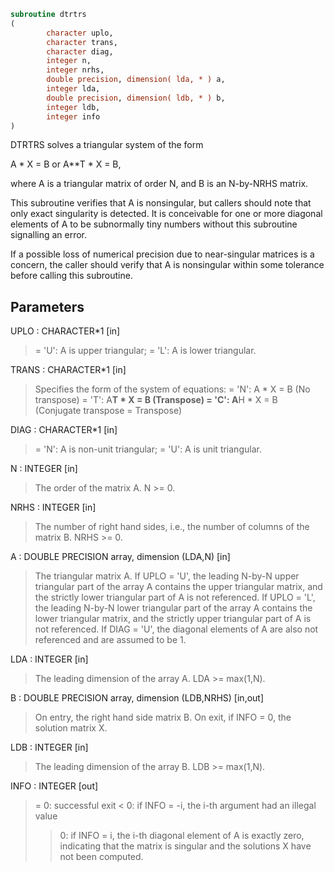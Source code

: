 ```fortran
subroutine dtrtrs
(
        character uplo,
        character trans,
        character diag,
        integer n,
        integer nrhs,
        double precision, dimension( lda, * ) a,
        integer lda,
        double precision, dimension( ldb, * ) b,
        integer ldb,
        integer info
)
```

DTRTRS solves a triangular system of the form

A * X = B  or  A**T * X = B,

where A is a triangular matrix of order N, and B is an N-by-NRHS matrix.

This subroutine verifies that A is nonsingular, but callers should note that only exact
singularity is detected. It is conceivable for one or more diagonal elements of A to be
subnormally tiny numbers without this subroutine signalling an error.

If a possible loss of numerical precision due to near-singular matrices is a concern, the
caller should verify that A is nonsingular within some tolerance before calling this subroutine.

## Parameters
UPLO : CHARACTER*1 [in]
> = 'U':  A is upper triangular;
> = 'L':  A is lower triangular.

TRANS : CHARACTER*1 [in]
> Specifies the form of the system of equations:
> = 'N':  A * X = B  (No transpose)
> = 'T':  A**T * X = B  (Transpose)
> = 'C':  A**H * X = B  (Conjugate transpose = Transpose)

DIAG : CHARACTER*1 [in]
> = 'N':  A is non-unit triangular;
> = 'U':  A is unit triangular.

N : INTEGER [in]
> The order of the matrix A.  N >= 0.

NRHS : INTEGER [in]
> The number of right hand sides, i.e., the number of columns
> of the matrix B.  NRHS >= 0.

A : DOUBLE PRECISION array, dimension (LDA,N) [in]
> The triangular matrix A.  If UPLO = 'U', the leading N-by-N
> upper triangular part of the array A contains the upper
> triangular matrix, and the strictly lower triangular part of
> A is not referenced.  If UPLO = 'L', the leading N-by-N lower
> triangular part of the array A contains the lower triangular
> matrix, and the strictly upper triangular part of A is not
> referenced.  If DIAG = 'U', the diagonal elements of A are
> also not referenced and are assumed to be 1.

LDA : INTEGER [in]
> The leading dimension of the array A.  LDA >= max(1,N).

B : DOUBLE PRECISION array, dimension (LDB,NRHS) [in,out]
> On entry, the right hand side matrix B.
> On exit, if INFO = 0, the solution matrix X.

LDB : INTEGER [in]
> The leading dimension of the array B.  LDB >= max(1,N).

INFO : INTEGER [out]
> = 0:  successful exit
> < 0: if INFO = -i, the i-th argument had an illegal value
> > 0:  if INFO = i, the i-th diagonal element of A is exactly zero,
> indicating that the matrix is singular and the solutions
> X have not been computed.
